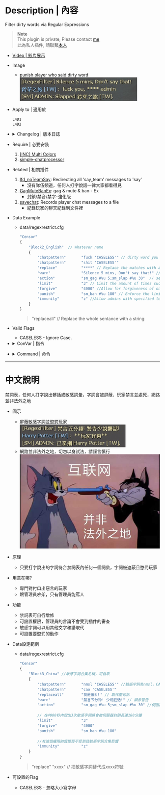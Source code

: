 # Description | 內容
Filter dirty words via Regular Expressions

> __Note__ <br/>
This plugin is private, Please contact [me](https://github.com/fbef0102/Game-Private_Plugin#私人插件列表-private-plugins-list)<br/>
此為私人插件, 請聯繫[本人](https://github.com/fbef0102/Game-Private_Plugin#私人插件列表-private-plugins-list)

* [Video | 影片展示](https://youtu.be/XQqzDsdo55o)

* Image
	* punish player who said dirty word
    <br/>![sm_regexfilter_1](image/sm_regexfilter_1.jpg)

* Apply to | 適用於
    ```
    L4D1
    L4D2
    ```

* <details><summary>Changelog | 版本日誌</summary>

    ```php
    //Twilight Suzuka @ 2009
    //Harry @ 2022-2023
    ```
	* v1.4 (2023-5-13)
        * Optimize Code
        *  Change method to detect client say, require "simple-chatprocessor"

	* v1.3
	    * Remake Code
        * Add "replaceall" option
        * Fix memory leak
    * v1.2
        * [By Twilight Suzuka](https://forums.alliedmods.net/showthread.php?t=71867)
</details>

* Require | 必要安裝
	1. [[INC] Multi Colors](https://github.com/fbef0102/L4D1_2-Plugins/releases/tag/Multi-Colors)
	2. [simple-chatprocessor](https://github.com/fbef0102/L4D1_2-Plugins/tree/master/simple-chatprocessor)

* Related | 相關插件
	1. [lfd_noTeamSay](https://github.com/fbef0102/L4D1_2-Plugins/tree/master/lfd_noTeamSay): Redirecting all 'say_team' messages to 'say'
        * 沒有隊伍頻道，任何人打字說話一律大家都看得見
	2. [GagMuteBanEx](https://github.com/fbef0102/L4D1_2-Plugins/tree/master/GagMuteBanEx): gag & mute & ban - Ex
        * 封鎖/禁音/禁字-強化版
	3. [savechat](https://github.com/fbef0102/L4D1_2-Plugins/tree/master/savechat): Records player chat messages to a file
        * 紀錄玩家的聊天紀錄到文件裡

* Data Example
	* data/regexrestrict.cfg
        ```php
        "Censor"
        {
            "Block2_English"  // Whatever name
            {
                "chatpattern"		"fuck 'CASELESS'" // dirty word you want to ban, CASELESS is flag, which means ignore Case
                "chatpattern"		"shit 'CASELESS'"
                "replace"			"****" // Replace the matches with a string
                "warn"				"Silence 5 mins, Don't say that!" // Warn the client they are violating the matching rules
                "action"			"sm_gag #%u 5;sm_slap #%u 30"  // server executes an RCON command, to see more cmds: https://wiki.alliedmods.net/Admin_commands_(sourcemod)#Basic_Commands
                "limit"				"3" // Limit the amount of times such a pattern may be spoken
                "forgive"			"4000" //Allow for forgiveness of one violation every x seconds
                "punish"			"sm_ban #%u 180" // Enforce the limit with a punishment RCON command
                "immunity"          "z" //Allow admins with specified levels to be immune
            }	
        }
        ```
        > "replaceall" // Replace the whole sentance with a string

* Valid Flags
    * CASELESS - Ignore Case.

* <details><summary>ConVar | 指令</summary>

	* cfg/sourcemod/sm_regexfilter.cfg
		```php
        // If 1, REGEXFILTER Enabled
        regexfilter_enable "1"

        // If 1, Remove all whitespace
        regexfilter_remove_white_space "0"
		```
</details>

* <details><summary>Command | 命令</summary>

	None
</details>

- - - -
# 中文說明
禁詞表，任何人打字說出髒話或敏感詞彙，字詞會被屏蔽、玩家禁言並處死，網路並非法外之地

* 圖示
	* 屏蔽敏感字詞並懲罰玩家
    <br/>![sm_regexfilter_1_zho](image/zho/sm_regexfilter_1_zho.jpg)
	* 網路並非法外之地，切勿以身試法，請謹言慎行
    <br/>![sm_regexfilter_2_zho](image/zho/sm_regexfilter_2_zho.jpg)

* 原理
    * 只要打字說出的字詞符合禁詞表內任何一個詞彙，字詞被遮蔽且懲罰玩家

* 用意在哪?
    * 專門對付口出惡言的玩家
    * 跟管理員吵架，只有管理員能罵人

* 功能
    * 禁詞表可自行增修
    * 可設置權限，管理員的言論不會受到插件的審查
    * 敏感字詞可以用其他文字和諧取代
    * 可設置要懲罰的動作

* Data設定範例
	* data/regexrestrict.cfg
        ```php
        "Censor"
        {
            "Block3_China" //敏感字詞合集名稱，可自取
            {
                "chatpattern"       "nmsl 'CASELESS'" //敏感字詞為nmsl，CASELESS是Flag，意思是忽略大小寫
                "chatpattern"       "cao 'CASELESS'"
                "replaceall"        "我是傻B！" // 取代整句話
                "warn"              "禁言五分钟! 少说脏话!" // 顯示警告
                "action"            "sm_gag #%u 5;sm_slap #%u 30" //伺服器會採取的命令動作，此處命令為禁言五分鐘且巴掌30滴傷害，想看更多命令：https://wiki.alliedmods.net/Admin_commands_(sourcemod)

                // 在4000秒內說出3次敏感字詞將會被伺服器封鎖長達180分鐘
                "limit"             "3"
                "forgive"           "4000"
                "punish"            "sm_ban #%u 180"

                //有這個權限的管理員不受到該敏感字詞合集影響
                "immunity"          "z"
            }	
        }
        ```
        > "replace" "xxxx" // 把敏感字詞替代成xxxx符號 <br/>

* 可設置的Flag
    * CASELESS - 忽略大小寫字母
